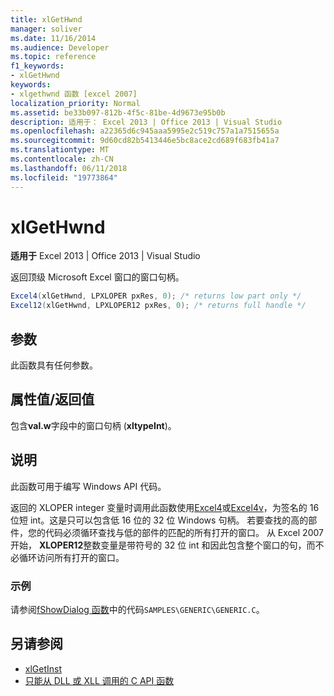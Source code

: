 ```yaml
---
title: xlGetHwnd
manager: soliver
ms.date: 11/16/2014
ms.audience: Developer
ms.topic: reference
f1_keywords:
- xlGetHwnd
keywords:
- xlgethwnd 函数 [excel 2007]
localization_priority: Normal
ms.assetid: be33b097-812b-4f5c-81be-4d9673e95b0b
description: 适用于： Excel 2013 | Office 2013 | Visual Studio
ms.openlocfilehash: a22365d6c945aaa5995e2c519c757a1a7515655a
ms.sourcegitcommit: 9d60cd82b5413446e5bc8ace2cd689f683fb41a7
ms.translationtype: MT
ms.contentlocale: zh-CN
ms.lasthandoff: 06/11/2018
ms.locfileid: "19773864"
---
```

# <a name="xlgethwnd"></a>xlGetHwnd

**适用于** Excel 2013 | Office 2013 | Visual Studio 
  
返回顶级 Microsoft Excel 窗口的窗口句柄。
  
```cs
Excel4(xlGetHwnd, LPXLOPER pxRes, 0); /* returns low part only */
Excel12(xlGetHwnd, LPXLOPER12 pxRes, 0); /* returns full handle */
```

## <a name="parameters"></a>参数

此函数具有任何参数。
  
## <a name="property-valuereturn-value"></a>属性值/返回值

包含**val.w**字段中的窗口句柄 (**xltypeInt**)。 
  
## <a name="remarks"></a>说明

此函数可用于编写 Windows API 代码。
  
返回的 XLOPER integer 变量时调用此函数使用[Excel4](excel4-excel12.md)或[Excel4v](excel4v-excel12v.md)，为签名的 16 位短 int。这是只可以包含低 16 位的 32 位 Windows 句柄。 若要查找的高的部件，您的代码必须循环查找与低的部件的匹配的所有打开的窗口。 从 Excel 2007 开始， **XLOPER12**整数变量是带符号的 32 位 int 和因此包含整个窗口的句，而不必循环访问所有打开的窗口。 
  
### <a name="example"></a>示例

请参阅[fShowDialog 函数](fshowdialog.md)中的代码`SAMPLES\GENERIC\GENERIC.C`。
  
## <a name="see-also"></a>另请参阅

- [xlGetInst](xlgetinst.md)
- [只能从 DLL 或 XLL 调用的 C API 函数](c-api-functions-that-can-be-called-only-from-a-dll-or-xll.md)

